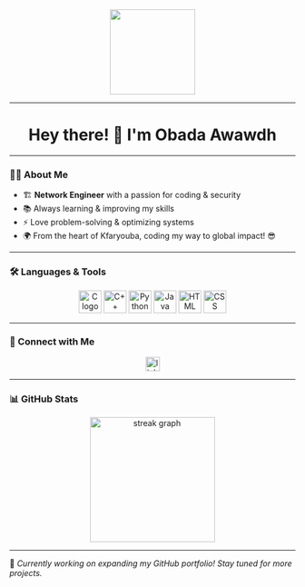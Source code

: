 <div align="center">
  <img height="150" src="https://camo.githubusercontent.com/62da68eb62b1e5f175f7d1f0191dd89a653d7908feb22d37d4a0ab07365d6791/68747470733a2f2f6d656469612e67697068792e636f6d2f6d656469612f4d3967624264396e6244724f5475314d71782f67697068792e676966"  />
</div>

---

<h1 align="center">Hey there! 👋 I'm Obada Awawdh</h1>

---

### 👨‍💻 About Me
- 🏗️ **Network Engineer** with a passion for coding & security
- 📚 Always learning & improving my skills
- ⚡ Love problem-solving & optimizing systems
- 🌍 From the heart of Kfaryouba, coding my way to global impact! 😎

---

### 🛠 Languages & Tools

<div align="center">
  <img src="https://cdn.jsdelivr.net/gh/devicons/devicon/icons/c/c-original.svg" height="40" alt="C logo"  />
  <img src="https://cdn.jsdelivr.net/gh/devicons/devicon/icons/cplusplus/cplusplus-original.svg" height="40" alt="C++ logo"  />
  <img src="https://cdn.jsdelivr.net/gh/devicons/devicon/icons/python/python-original.svg" height="40" alt="Python logo"  />
  <img src="https://cdn.jsdelivr.net/gh/devicons/devicon/icons/java/java-original.svg" height="40" alt="Java logo"  />
  <img src="https://cdn.jsdelivr.net/gh/devicons/devicon/icons/html5/html5-original.svg" height="40" alt="HTML logo"  />
  <img src="https://cdn.jsdelivr.net/gh/devicons/devicon/icons/css3/css3-original.svg" height="40" alt="CSS logo"  />
</div>

---

### 🔗 Connect with Me
<div align="center">
  <a href="https://www.linkedin.com/in/awawdh/">
    <img src="https://img.shields.io/static/v1?message=LinkedIn&logo=linkedin&label=&color=0077B5&logoColor=white&labelColor=&style=for-the-badge" height="25" alt="linkedin logo"  />
  </a>
</div>

---

### 📊 GitHub Stats
<div align="center">
  <img src="https://streak-stats.demolab.com?user=awawdh&locale=en&mode=daily&theme=dark&hide_border=false&border_radius=5&order=3" height="220" alt="streak graph"  />
</div>

---

🚀 *Currently working on expanding my GitHub portfolio! Stay tuned for more projects.*

